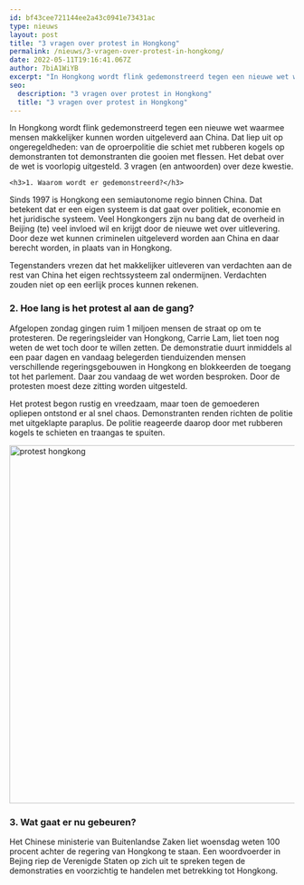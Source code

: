 ```yaml
---
id: bf43cee721144ee2a43c0941e73431ac
type: nieuws
layout: post
title: "3 vragen over protest in Hongkong"
permalink: /nieuws/3-vragen-over-protest-in-hongkong/
date: 2022-05-11T19:16:41.067Z
author: 7biA1WiYB
excerpt: "In Hongkong wordt flink gedemonstreerd tegen een nieuwe wet waarmee mensen makkelijker kunnen worden uitgeleverd aan China. Dat liep uit op ongeregeldheden: van de oproerpolitie die schiet met rubberen kogels op demonstranten tot demonstranten die gooien met flessen. Het debat over de wet is voorlopig uitgesteld. 3 vragen (en antwoorden) over deze kwestie.  "
seo:
  description: "3 vragen over protest in Hongkong"
  title: "3 vragen over protest in Hongkong"
---
```

In Hongkong wordt flink gedemonstreerd tegen een nieuwe wet waarmee mensen makkelijker kunnen worden uitgeleverd aan China. Dat liep uit op ongeregeldheden: van de oproerpolitie die schiet met rubberen kogels op demonstranten tot demonstranten die gooien met flessen. Het debat over de wet is voorlopig uitgesteld. 3 vragen (en antwoorden) over deze kwestie.  

    <h3>1. Waarom wordt er gedemonstreerd?</h3>
<p>Sinds 1997 is Hongkong een semiautonome regio binnen China. Dat betekent dat er een eigen systeem is dat gaat over politiek, economie en het juridische systeem. Veel Hongkongers zijn nu bang dat de overheid in Beijing (te) veel invloed wil en krijgt door de nieuwe wet over uitlevering. Door deze wet kunnen criminelen uitgeleverd worden aan China en daar berecht worden, in plaats van in Hongkong.</p>
<p>Tegenstanders vrezen dat het makkelijker uitleveren van verdachten aan de rest van China het eigen rechtssysteem zal ondermijnen. Verdachten zouden niet op een eerlijk proces kunnen rekenen.</p>
<h3>2. Hoe lang is het protest al aan de gang?</h3>
<p>Afgelopen zondag gingen ruim 1 miljoen mensen de straat op om te protesteren. De regeringsleider van Hongkong, Carrie Lam, liet toen nog weten de wet toch door te willen zetten. De demonstratie duurt inmiddels al een paar dagen en vandaag belegerden tienduizenden mensen verschillende regeringsgebouwen in Hongkong en blokkeerden de toegang tot het parlement. Daar zou vandaag de wet worden besproken. Door de protesten moest deze zitting worden uitgesteld.</p>
<p>Het protest begon rustig en vreedzaam, maar toen de gemoederen opliepen ontstond er al snel chaos. Demonstranten renden richten de politie met uitgeklapte paraplus. De politie reageerde daarop door met rubberen kogels te schieten en traangas te spuiten.<div class="media media-element-container media-default"><div id="file-537450" class="file file-image file-image-jpeg">

        
  
  <div class="content">
    <img alt="protest hongkong" title="Foto: ANP" height="4007" width="5708" style="height: 632px; width: 900px;" class="media-element file-default" data-delta="1" src="https://7dagen.netlify.app/sites/default/files/ANP-74515406.jpg">  </div>

  
</div>
</div>
<h3>3. Wat gaat er nu gebeuren?</h3>
<p>Het Chinese ministerie van Buitenlandse Zaken liet woensdag weten 100 procent achter de regering van Hongkong te staan. Een woordvoerder in Bejing riep de Verenigde Staten op zich uit te spreken tegen de demonstraties en voorzichtig te handelen met betrekking tot Hongkong.</p>  
